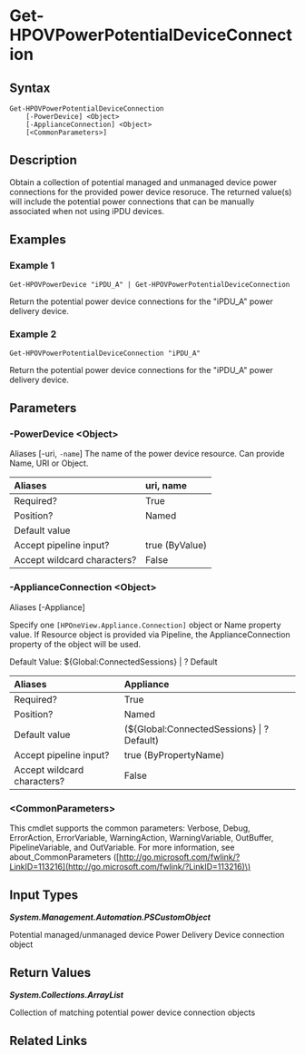 ﻿---
description: Retrieve Power Device (mPDU/Rack PDU) Potentail Connections
---

# Get-HPOVPowerPotentialDeviceConnection

## Syntax

```text
Get-HPOVPowerPotentialDeviceConnection
    [-PowerDevice] <Object>
    [-ApplianceConnection] <Object>
    [<CommonParameters>]
```

## Description

Obtain a collection of potential managed and unmanaged device power connections for the provided power device resoruce.  The returned value(s) will include the potential power connections that can be manually associated when not using iPDU devices.

## Examples

###  Example 1 

```text
Get-HPOVPowerDevice "iPDU_A" | Get-HPOVPowerPotentialDeviceConnection

```

Return the potential power device connections for the "iPDU_A" power delivery device.

###  Example 2 

```text
Get-HPOVPowerPotentialDeviceConnection "iPDU_A"

```

Return the potential power device connections for the "iPDU_A" power delivery device.

## Parameters

### -PowerDevice &lt;Object&gt;

Aliases [-uri, `-name`]
The name of the power device resource.  Can provide Name, URI or Object.

| Aliases | uri, name |
| :--- | :--- |
| Required? | True |
| Position? | Named |
| Default value |  |
| Accept pipeline input? | true (ByValue) |
| Accept wildcard characters? | False |

### -ApplianceConnection &lt;Object&gt;

Aliases [-Appliance]

Specify one `[HPOneView.Appliance.Connection]` object or Name property value. If Resource object is provided via Pipeline, the ApplianceConnection property of the object will be used.

Default Value: ${Global:ConnectedSessions} | ? Default

| Aliases | Appliance |
| :--- | :--- |
| Required? | True |
| Position? | Named |
| Default value | (${Global:ConnectedSessions} &vert; ? Default) |
| Accept pipeline input? | true (ByPropertyName) |
| Accept wildcard characters? | False |

### &lt;CommonParameters&gt;

This cmdlet supports the common parameters: Verbose, Debug, ErrorAction, ErrorVariable, WarningAction, WarningVariable, OutBuffer, PipelineVariable, and OutVariable. For more information, see about\_CommonParameters \([http://go.microsoft.com/fwlink/?LinkID=113216](http://go.microsoft.com/fwlink/?LinkID=113216)\)

## Input Types

_**System.Management.Automation.PSCustomObject**_

Potential managed/unmanaged device Power Delivery Device connection object

## Return Values

_**System.Collections.ArrayList**_

Collection of matching potential power device connection objects

## Related Links


